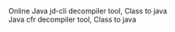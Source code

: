 
<text/>
<text>
<slice color="#1CA4FF" size="20">Online</slice>
</text>

<group>
<action reload="true" visible="[ -e $MODULE_PATH/jd-cli-111 ] &amp;&amp; echo 0 || echo 1">
<title>Jd-cli decompiler</title>
<desc>Java jd-cli decompiler tool, Class to java</desc>
<summary sh="echo DOWNLOAD"/>
<script>
wget -q https://github.com/kakathic/Tool-Terminal/raw/master/Module/jd-cli-111.zip2 -O $TMPDIR/modun.zip 2>/dev/null
unzip -oq $TMPDIR/modun.zip -d $START_DIR/data/module
rm -fr $TMPDIR/modun.zip
</script>
</action>
</group>

<group>
<action reload="true" visible="[ -e $MODULE_PATH/cfr-111 ] &amp;&amp; echo 0 || echo 1">
<title>Cfr decompiler</title>
<desc>Java cfr decompiler tool, Class to java</desc>
<summary sh="echo DOWNLOAD"/>
<script>
wget -q https://github.com/kakathic/Tool-Terminal/raw/master/Module/cfr-111.zip2 -O $TMPDIR/modun.zip 2>/dev/null
unzip -oq $TMPDIR/modun.zip -d $START_DIR/data/module
rm -fr $TMPDIR/modun.zip
</script>
</action>
</group>
